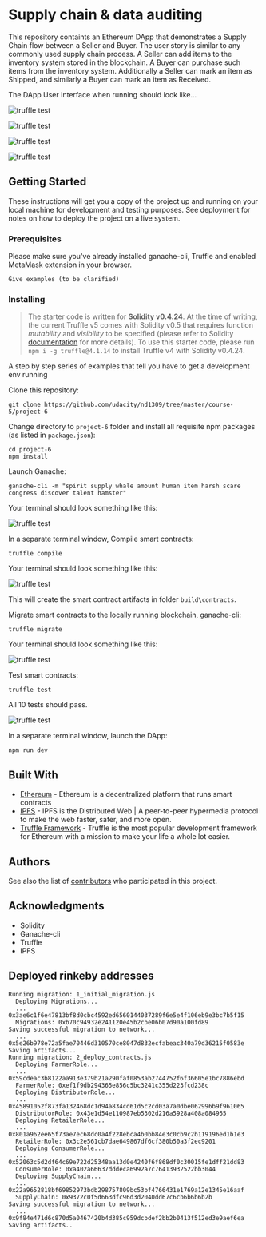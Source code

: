 # Supply chain & data auditing

This repository containts an Ethereum DApp that demonstrates a Supply Chain flow between a Seller and Buyer. The user story is similar to any commonly used supply chain process. A Seller can add items to the inventory system stored in the blockchain. A Buyer can purchase such items from the inventory system. Additionally a Seller can mark an item as Shipped, and similarly a Buyer can mark an item as Received.

The DApp User Interface when running should look like...

![truffle test](images/ftc_product_overview.png)

![truffle test](images/ftc_farm_details.png)

![truffle test](images/ftc_product_details.png)

![truffle test](images/ftc_transaction_history.png)

## Getting Started

These instructions will get you a copy of the project up and running on your local machine for development and testing purposes. See deployment for notes on how to deploy the project on a live system.

### Prerequisites

Please make sure you've already installed ganache-cli, Truffle and enabled MetaMask extension in your browser.

```
Give examples (to be clarified)
```

### Installing

> The starter code is written for **Solidity v0.4.24**. At the time of writing, the current Truffle v5 comes with Solidity v0.5 that requires function _mutability_ and _visibility_ to be specified (please refer to Solidity [documentation](https://docs.soliditylang.org/en/v0.5.0/050-breaking-changes.html) for more details). To use this starter code, please run `npm i -g truffle@4.1.14` to install Truffle v4 with Solidity v0.4.24.

A step by step series of examples that tell you have to get a development env running

Clone this repository:

```
git clone https://github.com/udacity/nd1309/tree/master/course-5/project-6
```

Change directory to `project-6` folder and install all requisite npm packages (as listed in `package.json`):

```
cd project-6
npm install
```

Launch Ganache:

```
ganache-cli -m "spirit supply whale amount human item harsh scare congress discover talent hamster"
```

Your terminal should look something like this:

![truffle test](images/ganache-cli.png)

In a separate terminal window, Compile smart contracts:

```
truffle compile
```

Your terminal should look something like this:

![truffle test](images/truffle_compile.png)

This will create the smart contract artifacts in folder `build\contracts`.

Migrate smart contracts to the locally running blockchain, ganache-cli:

```
truffle migrate
```

Your terminal should look something like this:

![truffle test](images/truffle_migrate.png)

Test smart contracts:

```
truffle test
```

All 10 tests should pass.

![truffle test](images/truffle_test.png)

In a separate terminal window, launch the DApp:

```
npm run dev
```

## Built With

- [Ethereum](https://www.ethereum.org/) - Ethereum is a decentralized platform that runs smart contracts
- [IPFS](https://ipfs.io/) - IPFS is the Distributed Web | A peer-to-peer hypermedia protocol
  to make the web faster, safer, and more open.
- [Truffle Framework](http://truffleframework.com/) - Truffle is the most popular development framework for Ethereum with a mission to make your life a whole lot easier.

## Authors

See also the list of [contributors](https://github.com/your/project/contributors.md) who participated in this project.

## Acknowledgments

- Solidity
- Ganache-cli
- Truffle
- IPFS

## Deployed rinkeby addresses

```
Running migration: 1_initial_migration.js
  Deploying Migrations...
  ... 0x3ae6c1f6e47813bf8d0cbc4592ed6560144037289f6e5e4f106eb9e3bc7b5f15
  Migrations: 0xb70c94932e241120e45b2cbe06b07d90a100fd89
Saving successful migration to network...
  ... 0x5e26b978e72a5fae70446d310570ce8047d832ecfabeac340a79d36215f0583e
Saving artifacts...
Running migration: 2_deploy_contracts.js
  Deploying FarmerRole...
  ... 0x59cdeac3b8122aa913e379b21a290faf0853ab2744752f6f36605e1bc7886ebd
  FarmerRole: 0xef1f9db294365e856c5bc3241c355d223fcd238c
  Deploying DistributorRole...
  ... 0x45891052f873fa132468dc1d94a834cd61d5c2cd03a7a0dbe062996b9f961065
  DistributorRole: 0x43e1d54e110987eb5302d216a5928a408a084955
  Deploying RetailerRole...
  ... 0x801a962ee65f73ae7ec68dc0a4f228ebca4b0bb84e3c0cb9c2b119196ed1b1e3
  RetailerRole: 0x3c2e561cb7dae649867df6cf380b50a3f2ec9201
  Deploying ConsumerRole...
  ... 0x52063c5d2df64c69e722d25348aa13d0e4240f6f868df0c30015fe1dff21dd83
  ConsumerRole: 0xa402a66637dddeca6992a7c76413932522bb3044
  Deploying SupplyChain...
  ... 0x22a9652818bf69852973bdb298757809bc53bf4766431e1769a12e1345e16aaf
  SupplyChain: 0x9372c0f5d663dfc96d3d2040dd67c6cb6b6b6b2b
Saving successful migration to network...
  ... 0x9f84e471d6c870d5a0467420b4d385c959dcbdef2bb2b0413f512ed3e9aef6ea
Saving artifacts..
```
